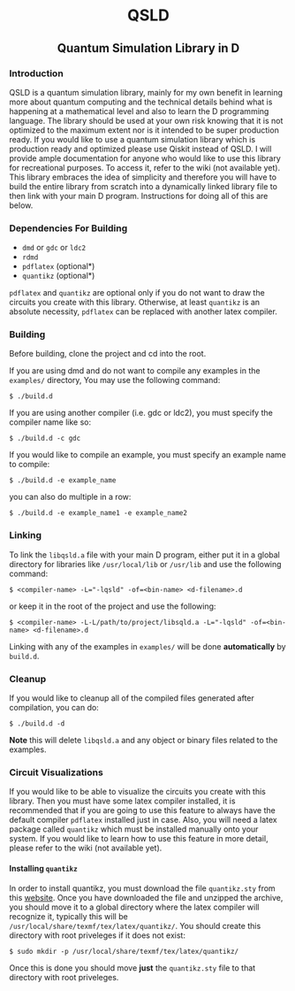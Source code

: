 <div align="center">

# QSLD

## Quantum Simulation Library in D

</div>

### Introduction

QSLD is a quantum simulation library, mainly for my own benefit in learning more about quantum computing and the technical details behind what is happening at a mathematical level and also to learn the D programming language. The library should be used at your own risk knowing that it is not optimized to the maximum extent nor is it intended to be super production ready. If you would like to use a quantum simulation library which is production ready and optimized please use Qiskit instead of QSLD. I will provide ample documentation for anyone who would like to use this library for recreational purposes. To access it, refer to the wiki (not available yet). This library embraces the idea of simplicity and therefore you will have to build the entire library from scratch into a dynamically linked library file to then link with your main D program. Instructions for doing all of this are below.

### Dependencies For Building

- `dmd` or `gdc` or `ldc2`
- `rdmd`
- `pdflatex` (optional*)
- `quantikz` (optional*)

`pdflatex` and `quantikz` are optional only if you do not want to draw the circuits you create with this library. Otherwise, at least `quantikz` is an absolute necessity, `pdflatex` can be replaced with another latex compiler.

### Building

Before building, clone the project and cd into the root.

If you are using dmd and do not want to compile any examples in the `examples/` directory, You may use the following command:

```console
$ ./build.d 
```
If you are using another compiler (i.e. gdc or ldc2), you must specify the compiler name like so:

```console
$ ./build.d -c gdc
```
If you would like to compile an example, you must specify an example name to compile:

```console
$ ./build.d -e example_name
```
you can also do multiple in a row:

```console
$ ./build.d -e example_name1 -e example_name2
```

### Linking

To link the `libqsld.a` file with your main D program, either put it in a global directory for libraries like `/usr/local/lib` or `/usr/lib` and use the following command:

```console
$ <compiler-name> -L="-lqsld" -of=<bin-name> <d-filename>.d
```

or keep it in the root of the project and use the following:

```console
$ <compiler-name> -L-L/path/to/project/libsqld.a -L="-lqsld" -of=<bin-name> <d-filename>.d

```

Linking with any of the examples in `examples/` will be done **automatically** by `build.d`.

### Cleanup

If you would like to cleanup all of the compiled files generated after compilation, you can do:

```console
$ ./build.d -d
```

**Note** this will delete `libqsld.a` and any object or binary files related to the examples.

### Circuit Visualizations

If you would like to be able to visualize the circuits you create with this library. Then you must have some latex compiler installed, it is recommended that if you are going to use this feature to always have the default compiler `pdflatex` installed just in case. Also, you will need a latex package called `quantikz` which must be installed manually onto your system. If you would like to learn how to use this feature in more detail, please refer to the wiki (not available yet).

#### Installing `quantikz`

In order to install quantikz, you must download the file `quantikz.sty` from this [website](https://ctan.org/pkg/quantikz). Once you have downloaded the file and unzipped the archive, you should move it to a global directory where the latex compiler will recognize it, typically this will be `/usr/local/share/texmf/tex/latex/quantikz/`. You should create this directory with root priveleges if it does not exist:

```console
$ sudo mkdir -p /usr/local/share/texmf/tex/latex/quantikz/
```

Once this is done you should move **just** the `quantikz.sty` file to that directory with root priveleges.


